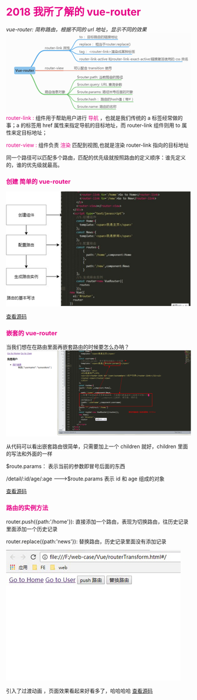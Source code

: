 <h1 style='color:rgb(230,3,135);'>2018 我所了解的 vue-router </h1>
<i>vue-router: 简称路由，根据不同的 url 地址，显示不同的效果</i>
<img src='img/Vue-router .png'/>
<span style='color:rgb(230,3,135);' >router-link : </span>组件用于帮助用户进行<span style='color:rgb(230,3,135);'> 导航 </span>，也就是我们传统的 a 标签经常做的事；a 的标签用 href 属性来指定导航的目标地址，而  router-link 组件则用 to 属性来定目标地址；

<span style='color:rgb(230,3,135);' >router-view : </span>组件负责<span style='color:rgb(230,3,135);'> 渲染 </span>匹配到视图,也就是渲染 router-link 指向的目标地址

同一个路径可以匹配多个路由，匹配的优先级就按照路由的定义顺序：谁先定义的，谁的优先级就最高。

<h3 style='color:rgb(230,3,135);'>创建 简单的 vue-router </h3>

<img src='img/router.jpg'/>

[查看源码](https://github.com/sunseekers/Vue/blob/master/vue-router.html)

<h3 style='color:rgb(230,3,135);'>嵌套的 vue-router </h3>
当我们想在在路由里面再嵌套路由的时候要怎么办呐？

<img src='img/router1.png'/>

从代码可以看出嵌套路由很简单，只需要加上一个 children 就好，children 里面的写法和外面的一样

$route.params： 表示当前的参数即冒号后面的东西

/detail/:id/age/:age  --->$route.params 表示  id 和 age 组成的对象

[查看源码](https://github.com/sunseekers/Vue/blob/master/vue-router2.html)

<h3 style='color:rgb(230,3,135);'>路由的实例方法 </h3>

router.push({path:'/home'}): 直接添加一个路由，表现为切换路由，往历史记录里面添加一个历史记录

router.replace({path:'news'}): 替换路由，历史记录里面没有添加记录

<img src='img/router.gif'/>

引入了过渡动画 ，页面效果看起来好看多了，哈哈哈哈
[查看源码](https://github.com/sunseekers/Vue/blob/master/routerTransform.html)
